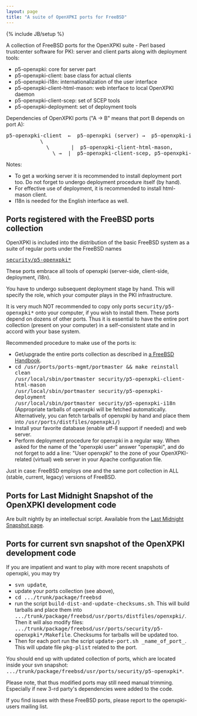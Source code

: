 ```yaml
---
layout: page
title: "A suite of OpenXPKI ports for FreeBSD"
---
```

{% include JB/setup %}


<p>
A collection of FreeBSD ports for the OpenXPKI suite - Perl based trustcenter 
software for PKI: server and client parts along with deployment tools:
</p>
<ul>
<li>
p5-openxpki: core for server part
</li><li>
p5-openxpki-client: base class for actual clients
</li><li>
p5-openxpki-i18n: internationalization of the user interface
</li><li>
p5-openxpki-client-html-mason: web interface to local OpenXPKI daemon
</li><li>
p5-openxpki-client-scep: set of SCEP tools
</li><li>
p5-openxpki-deployment: set of deployment tools
</li>
</ul>
<p>
Dependencies of OpenXPKI ports ("A &#8594; B" means that port B depends on port A):
</p>
<pre>
p5-openxpki-client  &#8592;  p5-openxpki (server) &#8594;  p5-openxpki-i18n
           \ &nbsp;
             \       |  p5-openxpki-client-html-mason,
               \ &#8594;  |  p5-openxpki-client-scep, p5-openxpki-deployment.
</pre>
<p>
Notes: 
</p>
<ul>
<li>
To get a working server it is recommended to install deployment port too.
Do not forget to undergo deployment procedure itself (by hand).
</li><li>
For effective use of deployment,
it is recommended to install html-mason client. 
</li><li>
I18n is needed for the English interface as well.
</li>
</ul>

<h2>Ports registered with the FreeBSD ports collection </h2>
<p>
OpenXPKI is included into the distribution of the basic
FreeBSD system as a suite of regular ports under the FreeBSD names
</p>
<p>
<tt> 
<a href="http://www.freebsd.org/cgi/ports.cgi?query=openxpki">
              security/p5-openxpki*</a> </tt>
</p>
<p>
These ports embrace all tools of openxpki
(server-side, client-side, deployment, i18n).
</p><p>
You have to undergo subsequent deployment stage by hand.
This will specify the role, which your computer plays in the
PKI infrastructure.
</p><p>
It is very much NOT recommended to copy only ports
<tt>security/p5-openxpki*</tt> onto your computer, if you wish to install them.
These ports depend on dozens of other ports.
Thus it is essential to have the entire port collection
(present on your computer) in a self-consistent state and
in accord with your base system.
</p><p>
Recommended procedure to make use of the ports is:
</p>
<ul>
<li>
Get/upgrade the entire ports collection as described in
              <a href="http://www.freebsd.org/doc/en_US.ISO8859-1/books/handbook/ports-using.html">
              a FreeBSD Handbook</a>.
</li><li>
<tt>cd /usr/ports/ports-mgmt/portmaster &amp;&amp; make reinstall clean</tt><br/>
<tt>/usr/local/sbin/portmaster security/p5-openxpki-client-html-mason</tt><br/>
<tt>/usr/local/sbin/portmaster security/p5-openxpki-deployment</tt><br/>
<tt>/usr/local/sbin/portmaster security/p5-openxpki-i18n</tt><br/>
(Appropriate tarballs of openxpki will be fetched automatically.
Alternatively, you can fetch tarballs of openxpki by hand
and place them into <tt>/usr/ports/distfiles/openxpki/</tt>)
</li><li>
Install your favorite database (enable utf-8 support if needed) and web server.
</li><li>
Perform deployment procedure for openxpki in a regular way.
When asked for the name of the &quot;openxpki user&quot; answer &quot;openxpki&quot;,
and do not forget to add a line:
&quot;User openxpki&quot;
to the zone of your OpenXPKI-related (virtual) web server in your Apache configuration file.
</li>
</ul>
<p>
Just in case: FreeBSD employs one and the same port collection
in ALL (stable, current, legacy) versions of FreeBSD.
</p>

<h2>Ports for Last Midnight Snapshot of the OpenXPKI development code</h2>
<p>
Are built nightly by an intellectual script.  Awailable from the  
<a href="../lastmidnight/index.html">Last Midnight Snapshot page</a>.
</p>

<h2>Ports for current svn snapshot of the OpenXPKI development code</h2>
<p>
If you are impatient and want to play with more recent snapshots of
openxpki, you may try 
</p>
<ul>
<li>
<tt>svn update</tt>, 
</li><li>
update your ports collection (see above), 
</li><li>
<tt>cd .../trunk/package/freebsd</tt>
</li><li>
run the script
<tt>build-dist-and-update-checksums.sh</tt>.
This will build tarballs and place them into
<tt>.../trunk/package/freebsd/usr/ports/distfiles/openxpki/</tt>.
Then it will also modify files:<br/> 
<tt>.../trunk/package/freebsd/usr/ports/security/p5-openxpki*/Makefile</tt>.
Checksums for tarballs will be updated too.
</li><li>
Then for each port run the script
<tt>update-port.sh _name_of_port_</tt>.
This will update file <tt>pkg-plist</tt> related to the port.
</li>
</ul>
<p>
You should end up with updated collection of ports, which are located 
inside your svn snapshot:<br/> 
<tt>.../trunk/package/freebsd/usr/ports/security/p5-openxpki*</tt>.
</p><p>
Please note, that thus modified ports may still need manual trimming.
Especially if new 3-rd party's dependencies were added to the code.
</p><p>
If you find issues with these FreeBSD ports, please report to the 
openxpki-users mailing list.
</p>



